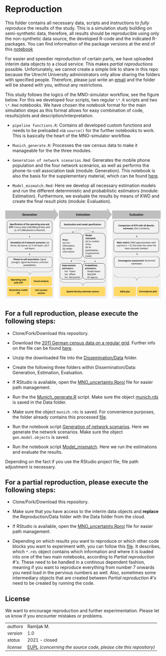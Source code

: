 # Reproduction

This folder contains all necessary data, scripts and instructions to *fully reproduce* the results of the study. This is a simulation study building on semi-synthetic data, therefore, all results should be reproducible using only the non-synthetic data source, the developed R-code and the indicated R-packages. You can find information of the package versions at the end of this [notebook](...)

For easier and speedier reproduction of certain parts, we have uploaded interim data objects to a cloud service. This makes *partial reproductions* possible. Unfortunately, we cannot create a simple link to share in this repo because the Utrecht University administrators only allow sharing the folders with specified people. Therefore, please just write an [email](marcoramljak@googlemail.com) and the folder will be shared with you, without any restrictions.

This study follows the logics of the MNO-simulator workflow, see the figure below. For this we developed four scripts, two regular `\*.R` scripts and two `\*.Rmd` notebooks. We have chosen the notebook format for the main simulation steps as this format allows for easy combination of code, results/plots and description/interpretation.

-   `pipeline functions.R`: Contains all developed custom functions and needs to be preloaded via `source()` for the further notebooks to work. This is basically the heart of the MNO-simulator workflow.

-   `Munich_generate.R`: Processes the raw census data to make it manageable for the the three modules.

-   `Generation of network scenarios.Rmd`: Generates the mobile phone population and the four network scenarios, as well as performs the phone-to-cell association task (module: Generation). This notebook is also the basis for the supplementary material, which can be found [here](https://r-ramljak.github.io/MNO_uncertainty/).

-   `Model_mismatch.Rmd`: Here we develop all necessary estimation models and run the different deterministic and probabilistic estimators (module: Estimation). Furthermore, we evaluate the results by means of KWD and create the final result plots (module: Evaluation).

![Analysis plan according to the MNO-simulator workflow](https://github.com/R-ramljak/MNO_uncertainty/blob/main/Reproduction/analysis%20plan.png)

## For a **full reproduction**, please execute the following steps:

-   Clone/Fork/Download this repository.

-   Download the [2011 German census data on a regular grid](https://www.zensus2011.de/SharedDocs/Downloads/DE/Pressemitteilung/DemografischeGrunddaten/csv_Bevoelkerung_100m_Gitter.zip;jsessionid=2447684734B1934C8AD8042D9236B37A.live931?__blob=publicationFile&v=2). Further info on the file can be found [here](https://www.zensus2011.de/DE/Home/Aktuelles/DemografischeGrunddaten.html?nn=3065474).

-   Unzip the downloaded file into the [Dissemination/Data](https://github.com/R-ramljak/MNO_uncertainty/tree/main/Reproduction/Data) folder.

-   Create the following three folders within Dissemination/Data: Generation, Estimation, Evaluation.

-   If RStudio is available, open the [MNO_uncertainty.Rproj](https://github.com/R-ramljak/MNO_uncertainty/blob/main/Reproduction/MNO_uncertainty.Rproj) file for easier path management.

-   Run the the [Munich_generate.R](https://github.com/R-ramljak/MNO_uncertainty/blob/main/Reproduction/Munich_generate.R) script. Make sure the object [munich.rds]() is saved in the Data folder.

-   Make sure the object `munich.rds` is saved. For convenience purposes, the folder already contains this processed [file](https://github.com/R-ramljak/MNO_uncertainty/blob/main/Reproduction/Data/munich.rds).

-   Run the notebook script [Generation of network scenarios](https://github.com/R-ramljak/MNO_uncertainty/blob/main/Reproduction/Generation%20of%20network%20scenarios.Rmd). Here we generate the network scenarios. Make sure the object `gen.model.objects` is saved.

-   Run the notebook script [Model_mismatch](https://github.com/R-ramljak/MNO_uncertainty/blob/main/Reproduction/Model_mismatch.Rmd). Here we run the estimations and evaluate the results.

Depending on the fact if you use the RStudio project file, file path adjustment is necessary.

## For a **partial reproduction**, please execute the following steps:

-   Clone/Fork/Download this repository.

-   Make sure that you have access to the interim data objects and **replace** the Reproduction/Data folder with the Data folder from the cloud.

-   If RStudio is available, open the [MNO_uncertainty.Rproj](https://github.com/R-ramljak/MNO_uncertainty/blob/main/Reproduction/MNO_uncertainty.Rproj) file for easier path management.

-   Depending on which results you want to reproduce or which other code blocks you want to experiment with, you can follow this [file](https://github.com/R-ramljak/MNO_uncertainty/blob/main/Reproduction/Data/interim%20objects%20list.txt). It describes, which `*.rds` object contains which information and where it is loaded into one of the two main notebooks, according to *Partial reproduction \#'s*. These need to be handled in a continous dependent fashion, meaning if you want to reproduce everything from number 7 onwards you need load in the pervious numbers as well. Also, sometimes some intermediary objects that are created between *Partial reproduction \#'s* need to be created by running the code.

## License

We want to encourage reproduction and further experimentation. Please let us know if you encounter mistakes or problems.

|           |                                                                                                                                                             |
|-----------|-------------------------------------------------------------------------------------------------------------------------------------------------------------|
| *authors* | Ramljak M.                                                                                                                                                  |
| *version* | 1.0                                                                                                                                                         |
| *status*  | 2021 - closed                                                                                                                                               |
| *license* | [EUPL](https://joinup.ec.europa.eu/sites/default/files/custom-page/attachment/eupl_v1.2_en.pdf) *(concerning the source code, please cite this repository)* |
